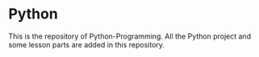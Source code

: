 # Python
This is the repository of Python-Programming. All the Python project and some lesson parts are added in this repository.
